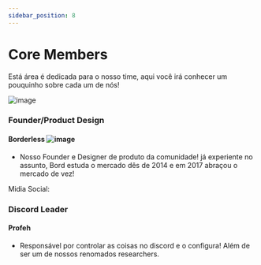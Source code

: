```yaml
--- 
sidebar_position: 8
---
```


# Core Members
Está área é dedicada para o nosso time, aqui você irá conhecer um pouquinho sobre cada um de nós!

![image](https://github.com/user-attachments/assets/0b840c5b-33e1-4736-8fb3-d9d7a8732f69)


### Founder/Product Design

#### **Borderless**  ![image](https://github.com/user-attachments/assets/41e15fc5-5b10-4173-996c-408f47bb5ace)

 - Nosso Founder e Designer de produto da comunidade! já experiente no assunto, Bord estuda o mercado dês de 2014 e em 2017 abraçou o mercado de vez!


Midia Social: 

### Discord Leader
#### Profeh
 - Responsável por controlar as coisas no discord e o configura! Além de ser um de nossos renomados researchers.



